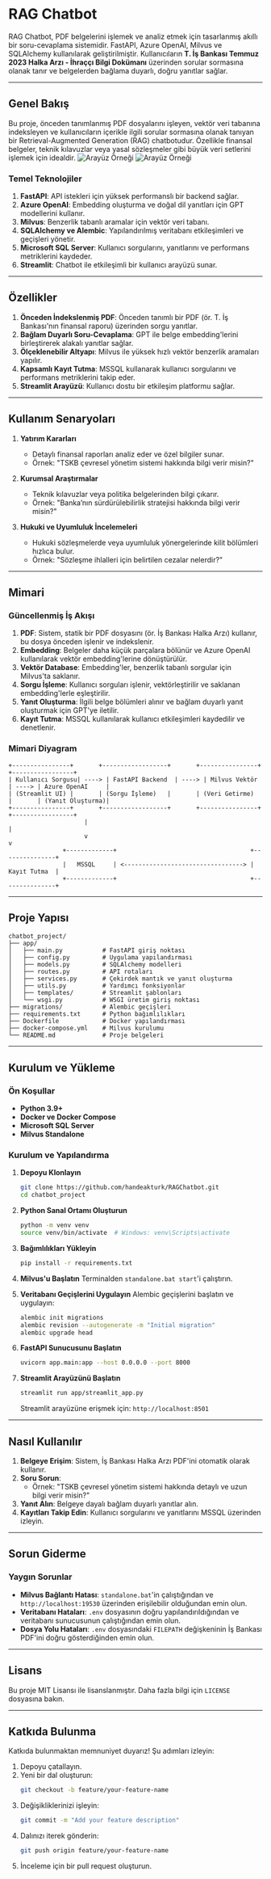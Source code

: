 # RAG Chatbot

RAG Chatbot, PDF belgelerini işlemek ve analiz etmek için tasarlanmış akıllı bir soru-cevaplama sistemidir. FastAPI, Azure OpenAI, Milvus ve SQLAlchemy kullanılarak geliştirilmiştir. Kullanıcıların **T. İş Bankası Temmuz 2023 Halka Arzı - İhraççı Bilgi Dokümanı** üzerinden sorular sormasına olanak tanır ve belgelerden bağlama duyarlı, doğru yanıtlar sağlar.

---

## Genel Bakış

Bu proje, önceden tanımlanmış PDF dosyalarını işleyen, vektör veri tabanına indeksleyen ve kullanıcıların içerikle ilgili sorular sormasına olanak tanıyan bir Retrieval-Augmented Generation (RAG) chatbotudur. Özellikle finansal belgeler, teknik kılavuzlar veya yasal sözleşmeler gibi büyük veri setlerini işlemek için idealdir.
![Arayüz Örneği](chatbot_project/static/img/streamlit.png)
![Arayüz Örneği](chatbot_project/static/img/dokuman.png)

### Temel Teknolojiler

1. **FastAPI**: API istekleri için yüksek performanslı bir backend sağlar.
2. **Azure OpenAI**: Embedding oluşturma ve doğal dil yanıtları için GPT modellerini kullanır.
3. **Milvus**: Benzerlik tabanlı aramalar için vektör veri tabanı.
4. **SQLAlchemy ve Alembic**: Yapılandırılmış veritabanı etkileşimleri ve geçişleri yönetir.
5. **Microsoft SQL Server**: Kullanıcı sorgularını, yanıtlarını ve performans metriklerini kaydeder.
6. **Streamlit**: Chatbot ile etkileşimli bir kullanıcı arayüzü sunar.

---

## Özellikler

1. **Önceden İndekslenmiş PDF**: Önceden tanımlı bir PDF (ör. T. İş Bankası'nın finansal raporu) üzerinden sorgu yanıtlar.
2. **Bağlam Duyarlı Soru-Cevaplama**: GPT ile belge embedding'lerini birleştirerek alakalı yanıtlar sağlar.
3. **Ölçeklenebilir Altyapı**: Milvus ile yüksek hızlı vektör benzerlik aramaları yapılır.
4. **Kapsamlı Kayıt Tutma**: MSSQL kullanarak kullanıcı sorgularını ve performans metriklerini takip eder.
5. **Streamlit Arayüzü**: Kullanıcı dostu bir etkileşim platformu sağlar.

---

## Kullanım Senaryoları

1. **Yatırım Kararları**
   - Detaylı finansal raporları analiz eder ve özel bilgiler sunar.
   - Örnek: "TSKB çevresel yönetim sistemi hakkında bilgi verir misin?"

2. **Kurumsal Araştırmalar**
   - Teknik kılavuzlar veya politika belgelerinden bilgi çıkarır.
   - Örnek: "Banka’nın sürdürülebilirlik stratejisi hakkında bilgi verir misin?"

3. **Hukuki ve Uyumluluk İncelemeleri**
   - Hukuki sözleşmelerde veya uyumluluk yönergelerinde kilit bölümleri hızlıca bulur.
   - Örnek: "Sözleşme ihlalleri için belirtilen cezalar nelerdir?"

---

## Mimari

### Güncellenmiş İş Akışı

1. **PDF**: Sistem, statik bir PDF dosyasını (ör. İş Bankası Halka Arzı) kullanır, bu dosya önceden işlenir ve indekslenir.
2. **Embedding**: Belgeler daha küçük parçalara bölünür ve Azure OpenAI kullanılarak vektör embedding'lerine dönüştürülür.
3. **Vektör Database**: Embedding'ler, benzerlik tabanlı sorgular için Milvus'ta saklanır.
4. **Sorgu İşleme**: Kullanıcı sorguları işlenir, vektörleştirilir ve saklanan embedding'lerle eşleştirilir.
5. **Yanıt Oluşturma**: İlgili belge bölümleri alınır ve bağlam duyarlı yanıt oluşturmak için GPT'ye iletilir.
6. **Kayıt Tutma**: MSSQL kullanılarak kullanıcı etkileşimleri kaydedilir ve denetlenir.

### Mimari Diyagram

```
+----------------+       +------------------+       +----------------+       +-----------------+
| Kullanıcı Sorgusu| ----> | FastAPI Backend  | ----> | Milvus Vektör   | ----> | Azure OpenAI     |
| (Streamlit UI) |       | (Sorgu İşleme)   |       | (Veri Getirme)  |       | (Yanıt Oluşturma)|
+----------------+       +------------------+       +----------------+       +-----------------+
                     |                                                     |
                     v                                                     v
               +-------------+                                     +---------------+
               |   MSSQL     | <---------------------------------> |   Kayıt Tutma  |
               +-------------+                                     +---------------+
```

---

## Proje Yapısı

```
chatbot_project/
├── app/
│   ├── main.py           # FastAPI giriş noktası
│   ├── config.py         # Uygulama yapılandırması
│   ├── models.py         # SQLAlchemy modelleri
│   ├── routes.py         # API rotaları
│   ├── services.py       # Çekirdek mantık ve yanıt oluşturma
│   ├── utils.py          # Yardımcı fonksiyonlar
│   ├── templates/        # Streamlit şablonları
│   └── wsgi.py           # WSGI üretim giriş noktası
├── migrations/           # Alembic geçişleri
├── requirements.txt      # Python bağımlılıkları
├── Dockerfile            # Docker yapılandırması
├── docker-compose.yml    # Milvus kurulumu
└── README.md             # Proje belgeleri
```

---

## Kurulum ve Yükleme

### Ön Koşullar

- **Python 3.9+**
- **Docker ve Docker Compose**
- **Microsoft SQL Server**
- **Milvus Standalone**

### Kurulum ve Yapılandırma

1. **Depoyu Klonlayın**
   ```bash
   git clone https://github.com/handeakturk/RAGChatbot.git
   cd chatbot_project
   ```

2. **Python Sanal Ortamı Oluşturun**
   ```bash
   python -m venv venv
   source venv/bin/activate  # Windows: venv\Scripts\activate
   ```

3. **Bağımlılıkları Yükleyin**
   ```bash
   pip install -r requirements.txt
   ```

4. **Milvus'u Başlatın**
   Terminalden `standalone.bat start`'i çalıştırın.

5. **Veritabanı Geçişlerini Uygulayın**
   Alembic geçişlerini başlatın ve uygulayın:
   ```bash
   alembic init migrations
   alembic revision --autogenerate -m "Initial migration"
   alembic upgrade head
   ```

6. **FastAPI Sunucusunu Başlatın**
   ```bash
   uvicorn app.main:app --host 0.0.0.0 --port 8000
   ```

7. **Streamlit Arayüzünü Başlatın**
   ```bash
   streamlit run app/streamlit_app.py
   ```
   Streamlit arayüzüne erişmek için: `http://localhost:8501`

---

## Nasıl Kullanılır

1. **Belgeye Erişim**: Sistem, İş Bankası Halka Arzı PDF'ini otomatik olarak kullanır.
2. **Soru Sorun**: 
   - Örnek: "TSKB çevresel yönetim sistemi hakkında detaylı ve uzun bilgi verir misin?"
3. **Yanıt Alın**: Belgeye dayalı bağlam duyarlı yanıtlar alın.
4. **Kayıtları Takip Edin**: Kullanıcı sorgularını ve yanıtlarını MSSQL üzerinden izleyin.

---

## Sorun Giderme

### Yaygın Sorunlar

- **Milvus Bağlantı Hatası**: `standalone.bat`'in çalıştığından ve `http://localhost:19530` üzerinden erişilebilir olduğundan emin olun.
- **Veritabanı Hataları**: `.env` dosyasının doğru yapılandırıldığından ve veritabanı sunucusunun çalıştığından emin olun.
- **Dosya Yolu Hataları**: `.env` dosyasındaki `FILEPATH` değişkeninin İş Bankası PDF'ini doğru gösterdiğinden emin olun.

---


## Lisans

Bu proje MIT Lisansı ile lisanslanmıştır. Daha fazla bilgi için `LICENSE` dosyasına bakın.

---

## Katkıda Bulunma

Katkıda bulunmaktan memnuniyet duyarız! Şu adımları izleyin:

1. Depoyu çatallayın.
2. Yeni bir dal oluşturun:
   ```bash
   git checkout -b feature/your-feature-name
   ```
3. Değişikliklerinizi işleyin:
   ```bash
   git commit -m "Add your feature description"
   ```
4. Dalınızı iterek gönderin:
   ```bash
   git push origin feature/your-feature-name
   ```
5. İnceleme için bir pull request oluşturun.

